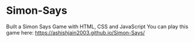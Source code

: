 # Simon-Says
Built a Simon Says Game with HTML, CSS and JavaScript
You can play this game here: https://ashishjain2003.github.io/Simon-Says/
